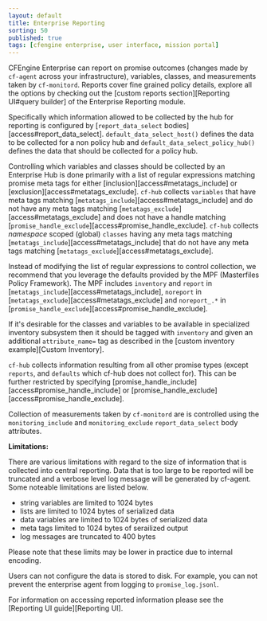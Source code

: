 ```yaml
---
layout: default
title: Enterprise Reporting
sorting: 50
published: true
tags: [cfengine enterprise, user interface, mission portal]
---
```


CFEngine Enterprise can report on promise outcomes (changes made by `cf-agent`
across your infrastructure), variables, classes, and measurements taken by
`cf-monitord`. Reports cover fine grained policy details, explore all the
options by checking out the [custom reports section][Reporting UI#query builder]
of the Enterprise Reporting module.

Specifically which information allowed to be collected by the hub for reporting
is configured by [`report_data_select` bodies][access#report_data_select].
`default_data_select_host()` defines the data to be collected for a non policy hub
and `default_data_select_policy_hub()` defines the data that should be collected
for a policy hub.

Controlling which variables and classes should be collected by an Enterprise Hub
is done primarily with a list of regular expressions matching promise meta tags
for either [inclusion][access#metatags_include] or
[exclusion][access#metatags_exclude]. `cf-hub` collects `variables` that have
meta tags matching [`metatags_include`][access#metatags_include] and do not have
any meta tags matching [`metatags_exclude`][access#metatags_exclude] and does
not have a handle matching
[`promise_handle_exclude`][access#promise_handle_exclude]. `cf-hub` collects
*namespace* scoped (global) `classes` having any meta tags matching
[`metatags_include`][access#metatags_include] that do not have any meta tags
matching [`metatags_exclude`][access#metatags_exclude].

Instead of modifying the list of regular expressions to control collection, we
recommend that you leverage the defaults provided by the MPF (Masterfiles Policy
Framework). The MPF includes ```inventory``` and ```report``` in
[`metatags_include`][access#metatags_include], ```noreport``` in
[`metatags_exclude`][access#metatags_exclude] and ```noreport_.*``` in
[`promise_handle_exclude`][access#promise_handle_exclude].

If it's desirable for the classes and variables to be available in specialized
inventory subsystem then it should be tagged with `inventory` and given an
additional `attribute_name=` tag as described in the [custom inventory example][Custom Inventory].

```cf-hub``` collects information resulting from all other promise types (except
`reports`, and `defaults` which cf-hub does not collect for). This can be
further restricted by specifying
[promise_handle_include][access#promise_handle_include] or
[promise_handle_exclude][access#promise_handle_exclude].

Collection of measurements taken by `cf-monitord` are is controlled using the
`monitoring_include` and `monitoring_exclude` `report_data_select` body
attributes.

**Limitations:**

There are various limitations with regard to the size of information that is
collected into central reporting. Data that is too large to be reported will be
truncated and a verbose level log message will be generated by cf-agent. Some
noteable limitations are listed below.

* string variables are limited to 1024 bytes
* lists are limited to 1024 bytes of serialized data
* data variables are limited to 1024 bytes of serialized data
* meta tags limited to 1024 bytes of serailized output
* log messages are truncated to 400 bytes

Please note that these limits may be lower in practice due to internal
encoding.

Users can not configure the data is stored to disk. For example, you can not
prevent the enterprise agent from logging to `promise_log.jsonl`.

For information on accessing reported information please see the
[Reporting UI guide][Reporting UI].

